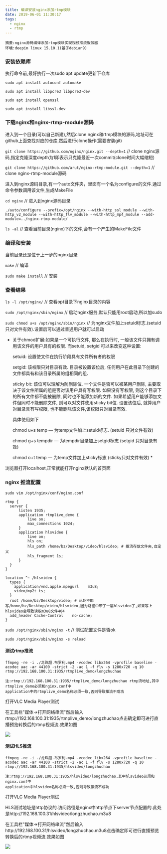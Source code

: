 ```yaml
---
title: 编译安装nginx添加rtmp模块
date: 2019-06-01 11:30:17
tags:
  - nginx
  - rtmp
---
```


    摘要:nginx源码编译添加rtmp模块实现视频推流服务器
    环境:deepin linux 15.10.1(基于debian9)

### 安装依赖库

执行命令前,最好执行一次sudo apt update更新下仓库

`sudo apt install autoconf automake`

`sudo apt install libpcre3 libpcre3-dev`

`sudo apt install openssl`

`sudo apt install libssl-dev`

### 下载nginx和nginx-rtmp-module源码

进入到一个目录(可以自己新建),然后clone nginx和rtmp模块的源码,地址可在github上面查找对应的仓库,然后进行clone操作(需要安装git)

`git clone https://github.com/nginx/nginx.git --depth=1` // clone nginx源码,指定克隆深度depth为1即表示只克隆最近一次commit(clone时间大幅缩短)

`git clone https://github.com/arut/nginx-rtmp-module.git --depth=1` // clone nginx-rtmp-module源码

进入到nginx源码目录,有一个auto文件夹，里面有一个名为configure的文件.通过命令参数调用该文件,生成MakeFile

`cd nginx` // 进入到nginx源码目录

`./auto/configure --prefix=/opt/nginx --with-http_ssl_module --with-http_v2_module --with-http_flv_module --with-http_mp4_module --add-module=../nginx-rtmp-module/`

`ls -al` // 查看当前目录(nginx)下的文件,会有一个产生的MakeFile文件

### 编译和安装

当前目录还是位于上一步的nginx目录

`make` // 编译

`sudo make install` // 安装

### 查看结果

`ls -l /opt/nginx/` // 查看opt目录下nginx目录的内容

`sudo /opt/nginx/sbin/nginx` // 启动nginx服务,默认只能用root启动,所以加sudo

`sudo chmod u+s /opt/nginx/sbin/nginx` // 为nginx文件加上setuid标志.(setuid只对文件有效).设置后可以通过普通用户就可以启动


* 关于chmod扩展:如果是一个可执行文件, 那么在执行时, 一般该文件只拥有调用该文件的用户具有的权限. 而setuid, setgid 可以来改变这种设置:

  setuid: 设置使文件在执行阶段具有文件所有者的权限
  
  setgid: 该权限只对目录有效. 目录被设置该位后, 任何用户在此目录下创建的文件都具有和该目录所属的组相同的组.
  
  sticky bit: 该位可以理解为防删除位. 一个文件是否可以被某用户删除, 主要取决于该文件所属的组是否对该用户具有写权限. 如果没有写权限, 则这个目录下的所有文件都不能被删除, 同时也不能添加新的文件. 如果希望用户能够添加文件但同时不能删除文件, 则可以对文件使用sticky bit位. 设置该位后, 就算用户对目录具有写权限, 也不能删除该文件,该权限只对目录有效.

  具体使用如下

  chmod u+s temp — 为temp文件加上setuid标志. (setuid 只对文件有效)
  
  chmod g+s tempdir — 为tempdir目录加上setgid标志 (setgid 只对目录有效)
  
  chmod o+t temp — 为temp文件加上sticky标志 (sticky只对文件有效) *


浏览器打开localhost,正常就能打开nginx默认的首页面

### nginx 推流配置

`sudo vim /opt/nginx/conf/nginx.conf`

    rtmp {
      server {
          listen 1935;
          application rtmplive_demo {
              live on;
              max_connections 1024;
          }
          application hlsvideo {
              live on;
              hls on;
              hls_path /home/bz/Desktop/video/hlsvideo; # 推流存放文件夹,自定义
              hls_fragment 1s;
          }
      }
    }

    location ^~ /hlsvideo {
      types {
        application/vnd.apple.mpegurl    m3u8;
        video/mp2t ts;
      }
      root /home/bz/Desktop/video; # 此处不能写/home/bz/Desktop/video/hlsvideo,因为路径中带了一层hlsvideo了,如果写上hlsvideo会导致读取m3u8文件404
      add_header Cache-Control    no-cache;
    }

`sudo /opt/nginx/sbin/nginx -t` // 测试配置文件是否ok

`sudo /opt/nginx/sbin/nginx -s reload`

#### 测试rtmp推流

`ffmpeg -re -i ./龙珠超.布罗利.mp4 -vcodec libx264 -vprofile baseline -acodec aac -ar 44100 -strict -2 -ac 1 -f flv -s 1280x720 -q 10 rtmp://192.168.100.31:1935/rtmplive_demo/longzhuchao`

    注:rtmp://192.168.100.31:1935/rtmplive_demo/longzhuchao rtmp流地址,其中rtmplive_demo必须和nginx.conf中
    application中的rtmplive_demo名称必须一致,否则导致推流不成功

打开VLC Media Player测试

在工具栏"媒体->打开网络串流"然后输入rtmp://192.168.100.31:1935/rtmplive_demo/longzhuchao点击确定即可进行直播预览转换后的rtmp视频流.效果如图

![](/images/push_rtmp_res.png)


#### 测试HLS推流

`ffmpeg -re -i ./龙珠超.布罗利.mp4 -vcodec libx264 -vprofile baseline -acodec aac -ar 44100 -strict -2 -ac 1 -f flv -s 1280x720 -q 10 rtmp://192.168.100.31:1935/hlsvideo/longzhuchao`

    注:rtmp://192.168.100.31:1935/hlsvideo/longzhuchao,其中hlsvideo必须和nginx.conf中
    application中hlsvideo名称必须一致,否则导致推流不成功

打开VLC Media Player测试

HLS测试地址是http协议的.访问路径是nginx中http节点下server节点配置的.此处是http://192.168.100.31/hlsvideo/longzhuchao.m3u8

在工具栏"媒体->打开网络串流"然后输入http://192.168.100.31/hlsvideo/longzhuchao.m3u8点击确定即可进行直播预览转换后的rtmp视频流.效果如图

![](/images/m3u8-res.png)